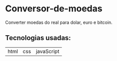 # Conversor-de-moedas
<p>Converter moedas do real para dolar, euro e bitcoin. </p>

## Tecnologias usadas: 

<table>
<tr>
 <td>html</td>
 <td>css</td>
 <td>javaScript</td>
 </tr>
